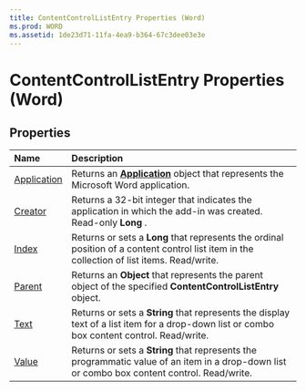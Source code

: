```yaml
---
title: ContentControlListEntry Properties (Word)
ms.prod: WORD
ms.assetid: 1de23d71-11fa-4ea9-b364-67c3dee03e3e
---
```



# ContentControlListEntry Properties (Word)

## Properties



|**Name**|**Description**|
|:-----|:-----|
|[Application](contentcontrollistentry-application-property-word.md)|Returns an  **[Application](application-object-word.md)** object that represents the Microsoft Word application.|
|[Creator](contentcontrollistentry-creator-property-word.md)|Returns a 32-bit integer that indicates the application in which the add-in was created. Read-only  **Long** .|
|[Index](contentcontrollistentry-index-property-word.md)|Returns or sets a  **Long** that represents the ordinal position of a content control list item in the collection of list items. Read/write.|
|[Parent](contentcontrollistentry-parent-property-word.md)|Returns an  **Object** that represents the parent object of the specified **ContentControlListEntry** object.|
|[Text](contentcontrollistentry-text-property-word.md)|Returns or sets a  **String** that represents the display text of a list item for a drop-down list or combo box content control. Read/write.|
|[Value](contentcontrollistentry-value-property-word.md)|Returns or sets a  **String** that represents the programmatic value of an item in a drop-down list or combo box content control. Read/write.|

